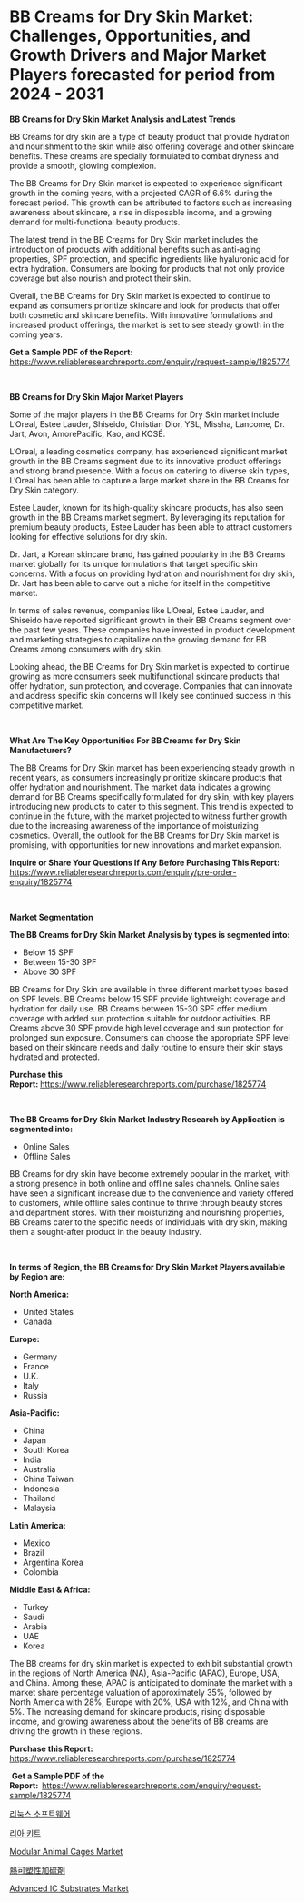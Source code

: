<p><h1>BB Creams for Dry Skin Market: Challenges, Opportunities, and Growth Drivers and Major Market Players forecasted for period from 2024 - 2031</h1></p><p><strong>BB Creams for Dry Skin Market Analysis and Latest Trends</strong></p>
<p><p>BB Creams for dry skin are a type of beauty product that provide hydration and nourishment to the skin while also offering coverage and other skincare benefits. These creams are specially formulated to combat dryness and provide a smooth, glowing complexion.</p><p>The BB Creams for Dry Skin market is expected to experience significant growth in the coming years, with a projected CAGR of 6.6% during the forecast period. This growth can be attributed to factors such as increasing awareness about skincare, a rise in disposable income, and a growing demand for multi-functional beauty products.</p><p>The latest trend in the BB Creams for Dry Skin market includes the introduction of products with additional benefits such as anti-aging properties, SPF protection, and specific ingredients like hyaluronic acid for extra hydration. Consumers are looking for products that not only provide coverage but also nourish and protect their skin.</p><p>Overall, the BB Creams for Dry Skin market is expected to continue to expand as consumers prioritize skincare and look for products that offer both cosmetic and skincare benefits. With innovative formulations and increased product offerings, the market is set to see steady growth in the coming years.</p></p>
<p><strong>Get a Sample PDF of the Report:&nbsp;</strong> <a href="https://www.reliableresearchreports.com/enquiry/request-sample/1825774">https://www.reliableresearchreports.com/enquiry/request-sample/1825774</a></p>
<p>&nbsp;</p>
<p><strong>BB Creams for Dry Skin Major Market Players</strong></p>
<p><p>Some of the major players in the BB Creams for Dry Skin market include L’Oreal, Estee Lauder, Shiseido, Christian Dior, YSL, Missha, Lancome, Dr. Jart, Avon, AmorePacific, Kao, and KOSÉ. </p><p>L’Oreal, a leading cosmetics company, has experienced significant market growth in the BB Creams segment due to its innovative product offerings and strong brand presence. With a focus on catering to diverse skin types, L’Oreal has been able to capture a large market share in the BB Creams for Dry Skin category.</p><p>Estee Lauder, known for its high-quality skincare products, has also seen growth in the BB Creams market segment. By leveraging its reputation for premium beauty products, Estee Lauder has been able to attract customers looking for effective solutions for dry skin.</p><p>Dr. Jart, a Korean skincare brand, has gained popularity in the BB Creams market globally for its unique formulations that target specific skin concerns. With a focus on providing hydration and nourishment for dry skin, Dr. Jart has been able to carve out a niche for itself in the competitive market.</p><p>In terms of sales revenue, companies like L’Oreal, Estee Lauder, and Shiseido have reported significant growth in their BB Creams segment over the past few years. These companies have invested in product development and marketing strategies to capitalize on the growing demand for BB Creams among consumers with dry skin.</p><p>Looking ahead, the BB Creams for Dry Skin market is expected to continue growing as more consumers seek multifunctional skincare products that offer hydration, sun protection, and coverage. Companies that can innovate and address specific skin concerns will likely see continued success in this competitive market.</p></p>
<p>&nbsp;</p>
<p><strong>What Are The Key Opportunities For BB Creams for Dry Skin Manufacturers?</strong></p>
<p><p>The BB Creams for Dry Skin market has been experiencing steady growth in recent years, as consumers increasingly prioritize skincare products that offer hydration and nourishment. The market data indicates a growing demand for BB Creams specifically formulated for dry skin, with key players introducing new products to cater to this segment. This trend is expected to continue in the future, with the market projected to witness further growth due to the increasing awareness of the importance of moisturizing cosmetics. Overall, the outlook for the BB Creams for Dry Skin market is promising, with opportunities for new innovations and market expansion.</p></p>
<p><strong>Inquire or Share Your Questions If Any Before Purchasing This Report:</strong> <a href="https://www.reliableresearchreports.com/enquiry/pre-order-enquiry/1825774">https://www.reliableresearchreports.com/enquiry/pre-order-enquiry/1825774</a></p>
<p>&nbsp;</p>
<p><strong>Market Segmentation</strong></p>
<p><strong>The BB Creams for Dry Skin Market Analysis by types is segmented into:</strong></p>
<p><ul><li>Below 15 SPF</li><li>Between 15-30 SPF</li><li>Above 30 SPF</li></ul></p>
<p><p>BB Creams for Dry Skin are available in three different market types based on SPF levels. BB Creams below 15 SPF provide lightweight coverage and hydration for daily use. BB Creams between 15-30 SPF offer medium coverage with added sun protection suitable for outdoor activities. BB Creams above 30 SPF provide high level coverage and sun protection for prolonged sun exposure. Consumers can choose the appropriate SPF level based on their skincare needs and daily routine to ensure their skin stays hydrated and protected.</p></p>
<p><strong>Purchase this Report:&nbsp;</strong><a href="https://www.reliableresearchreports.com/purchase/1825774">https://www.reliableresearchreports.com/purchase/1825774</a></p>
<p>&nbsp;</p>
<p><strong>The BB Creams for Dry Skin Market Industry Research by Application is segmented into:</strong></p>
<p><ul><li>Online Sales</li><li>Offline Sales</li></ul></p>
<p><p>BB Creams for dry skin have become extremely popular in the market, with a strong presence in both online and offline sales channels. Online sales have seen a significant increase due to the convenience and variety offered to customers, while offline sales continue to thrive through beauty stores and department stores. With their moisturizing and nourishing properties, BB Creams cater to the specific needs of individuals with dry skin, making them a sought-after product in the beauty industry.</p></p>
<p>&nbsp;</p>
<p><strong>In terms of Region, the BB Creams for Dry Skin Market Players available by Region are:</strong></p>
<p>
    <p> <strong> North America: </strong>
        <ul>
            <li>United States</li>
            <li>Canada</li>
        </ul>
        </p> 
    <p> <strong> Europe: </strong>
        <ul>
            <li>Germany</li>
            <li>France</li>
            <li>U.K.</li>
            <li>Italy</li>
            <li>Russia</li>
        </ul>
        </p> 
    <p> <strong> Asia-Pacific: </strong>
        <ul>
            <li>China</li>
            <li>Japan</li>
            <li>South Korea</li>
            <li>India</li>
            <li>Australia</li>
            <li>China Taiwan</li>
            <li>Indonesia</li>
            <li>Thailand</li>
            <li>Malaysia</li>
        </ul>
        </p> 
    <p> <strong> Latin America: </strong>
        <ul>
            <li>Mexico</li>
            <li>Brazil</li>
            <li>Argentina Korea</li>
            <li>Colombia</li>
        </ul>
        </p> 
    <p> <strong> Middle East & Africa: </strong>
        <ul>
            <li>Turkey</li>
            <li>Saudi</li>
            <li>Arabia</li>
            <li>UAE</li>
            <li>Korea</li>
        </ul>
    </p>
    </p>
<p><p>The BB creams for dry skin market is expected to exhibit substantial growth in the regions of North America (NA), Asia-Pacific (APAC), Europe, USA, and China. Among these, APAC is anticipated to dominate the market with a market share percentage valuation of approximately 35%, followed by North America with 28%, Europe with 20%, USA with 12%, and China with 5%. The increasing demand for skincare products, rising disposable income, and growing awareness about the benefits of BB creams are driving the growth in these regions.</p></p>
<p><strong>Purchase this Report: </strong><a href="https://www.reliableresearchreports.com/purchase/1825774">https://www.reliableresearchreports.com/purchase/1825774</a></p>
<p>&nbsp;<strong>Get a Sample PDF of the Report:&nbsp;&nbsp;</strong><a href="https://www.reliableresearchreports.com/enquiry/request-sample/1825774">https://www.reliableresearchreports.com/enquiry/request-sample/1825774</a></p>
<p><strong></strong></p>
<p><p><a href="https://medium.com/@sillysally687568/%EB%A6%AC%EB%88%85%EC%8A%A4-%EC%86%8C%ED%94%84%ED%8A%B8%EC%9B%A8%EC%96%B4-%EC%8B%9C%EC%9E%A5-%EA%B2%BD%EC%9F%81-%EB%B6%84%EC%84%9D-%EC%8B%9C%EC%9E%A5-%EB%8F%99%ED%96%A5-%EB%B0%8F-2031%EB%85%84%EA%B9%8C%EC%A7%80%EC%9D%98-%EC%98%88%EC%B8%A1-3e28824d089f">리눅스 소프트웨어</a></p><p><a href="https://github.com/vsn7qpua81q/Market-Research-Report-List-1/blob/main/39507433688.md">리아 키트</a></p><p><a href="https://github.com/provorikovar/Market-Research-Report-List-3/blob/main/modular-animal-cages-market.md">Modular Animal Cages Market</a></p><p><a href="https://github.com/xnljig2898992/Market-Research-Report-List-1/blob/main/86287424084.md">熱可塑性加硫剤</a></p><p><a href="https://issuu.com/reportprime-2/docs/advanced-ic-substrates-market-size-2030.pptx">Advanced IC Substrates Market</a></p></p>
